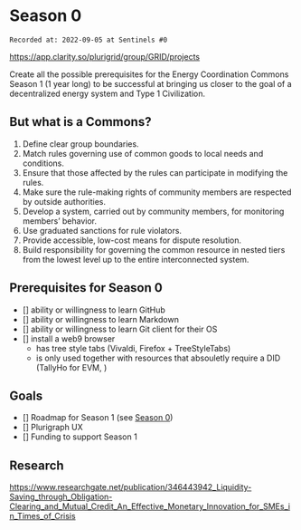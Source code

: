 # Season 0
`Recorded at: 2022-09-05 at Sentinels #0`

https://app.clarity.so/plurigrid/group/GRID/projects

Create all the possible prerequisites for the Energy Coordination Commons Season 1 (1 year long) to be successful at bringing us closer to the goal of a decentralized energy system and Type 1 Civilization.
## But what is a Commons?
1. Define clear group boundaries.
2. Match rules governing use of common goods to local needs and conditions.
3. Ensure that those affected by the rules can participate in modifying the rules.
4. Make sure the rule-making rights of community members are respected by outside authorities.
5. Develop a system, carried out by community members, for monitoring members’ behavior.
6. Use graduated sanctions for rule violators.
7. Provide accessible, low-cost means for dispute resolution.
8. Build responsibility for governing the common resource in nested tiers from the lowest level up to the entire interconnected system.
## Prerequisites for Season 0
- [] ability or willingness to learn GitHub
- [] ability or willingness to learn Markdown
- [] ability or willingness to learn Git client for their OS
- [] install a web9 browser
  - has tree style tabs (Vivaldi, Firefox + TreeStyleTabs)
  - is only used together with resources that absouletly require a DID (TallyHo for EVM, )
## Goals
- [] Roadmap for Season 1 (see [Season 0](https://github.com/Plurigrid/knowledge))
- [] Plurigraph UX
- [] Funding to support Season 1
## Research
https://www.researchgate.net/publication/346443942_Liquidity-Saving_through_Obligation-Clearing_and_Mutual_Credit_An_Effective_Monetary_Innovation_for_SMEs_in_Times_of_Crisis
